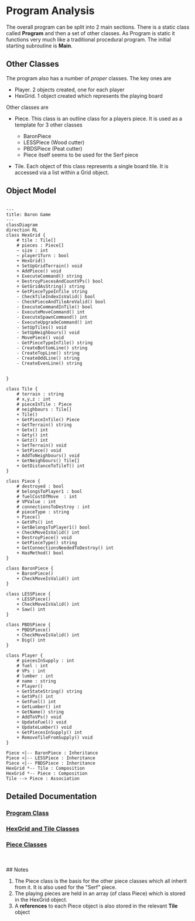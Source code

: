 # Program Analysis

The overall program can be split into 2 main sections.  There is a static class called **Program** and then a set of other classes. As Program is static it functions very much like a traditional procedural program.  The initial starting subroutine is **Main**.

## Other Classes

The program also has a number of *proper* classes.  The key ones are

- Player.  2 objects created,  one for each player
- HexGrid. 1 object created which represents the playing board

Other classes are 
- Piece.  This class is an outline class for a players piece.  It is used as a template for 3 other classes
    - BaronPiece
    - LESSPiece (Wood cutter)
    - PBDSPiece (Peat cutter)
    - Piece itself seems to be used for the Serf piece

- Tile.  Each object of this class represents a single board tile.  It is accessed via a list within a Grid object.

## Object Model

```mermaid

---
title: Baron Game
---
classDiagram
direction RL
class HexGrid {
    # tile : Tile[]  
    # pieces : Piece[] 
    ~ size : int
    ~ player1Turn : bool
    + HexGrid()
    + SetUpGridTerrain() void
    + AddPiece() void
    + ExecuteCommand() string
    + DestroyPiecesAndCountVPs() bool
    + GetGridAsString() string
    + GetPieceTypeInTile string
    - CheckTileIndexIsValid() bool
    - CheckPieceAndTileAreValid() bool
    - ExecuteCommandInTile() bool
    - ExecuteMoveCommand() int
    - ExecuteSpawnCommand() int
    - ExecuteUpgradeCommand() int
    - SetUpTiles() void
    - SetUpNeighbours() void
    - MovePiece() void
    - GetPieceTypeInTile() string
    - CreateBottomLine() string
    - CreateTopLine() string
    - CreateOddLine() string
    - CreateEvenLine() string


}

class Tile {
    # terrain : string
    # x,y,z : int  
    # pieceInTile : Piece 
    # neighbours : Tile[] 
    + Tile() 
    + GetPieceInTile() Piece 
    + GetTerrain() string
    + Getx() int
    + Gety() int
    + Getz() int
    + SetTerrain() void
    + SetPiece() void
    + AddToNeighbours() void
    + GetNeighbours() Tile[]
    + GetDistanceToTileT() int
}

class Piece {
    # destroyed : bool 
    # belongsToPlayer1 : bool
    # fuelCostOfMove  : int
    # VPValue : int
    # connectionsToDestroy : int
    # pieceType : string
    + Piece()
    + GetVPs() int
    + GetBelongsToPlayer1() bool
    + CheckMoveIsValid() int
    + DestroyPiece() void
    + GetPieceType() string
    + GetConnectionsNeededToDestroy() int
    + HasMethod() bool
}

class BaronPiece {
    + BaronPiece()
    + CheckMoveIsValid() int
}

class LESSPiece {
    + LESSPiece()
    + CheckMoveIsValid() int
    + Saw() int
}

class PBDSPiece {
    + PBDSPiece()
    + CheckMoveIsValid() int
    + Dig() int
}

class Player {
    # piecesInSupply : int
    # fuel : int
    # VPs : int
    # lumber : int
    # name : string
    + Player()
    + GetStateString() string
    + GetVPs() int
    + GetFuel() int
    + GetLumber() int
    + GetName() string
    + AddToVPs() void
    + UpdateFuel() void
    + UpdateLumber() void
    + GetPiecesInSupply() int
    + RemoveTileFromSupply() void
}

Piece <|-- BaronPiece : Inheritance
Piece <|-- LESSPiece : Inheritance
Piece <|-- PBDSPiece : Inheritance
HexGrid *-- Tile : Composition
HexGrid *-- Piece : Composition
Tile --> Piece : Association
```

## Detailed Documentation

### [Program Class](./Documentation%20of%20Class%20Program.md)  
### [HexGrid and Tile Classes](./Documentation%20of%20HexGrid%20and%20Tile%20Classes.md)  
### [Piece Classes](./Documentation%20of%20Piece%20Classes.md)
<br>
<br>
## Notes

1) The Piece class is the basis for the other piece classes which all inherit from it.  It is also used for the "Serf" piece.  
2) The playing pieces are held in an array (of class Piece) which is stored in the HexGrid object.  
3) A **references** to each Piece object is also stored in the relevant **Tile** object

